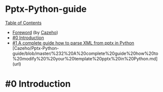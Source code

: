 # Pptx-Python-guide

<p><a href="/getify/You-Dont-Know-JS/blob/2nd-ed/get-started/toc.md">Table of Contents</a></p>
<ul>
<li><a href="/getify/You-Dont-Know-JS/blob/2nd-ed/get-started/foreword.md">Foreword</a> (by <a href="https://twitter.com/holtbt" rel="nofollow">Cazeho</a>)</li>
<li><a href="/getify/You-Dont-Know-JS/blob/2nd-ed/preface.md">#0 Introduction</a></li>
<li><a href="/Cazeho/Pptx-Python-guide/blob/master/%231%20A%20complete%20guide%20how%20to%20parse%20XML%20from%20pptx%20in%20Python.md">#1 A complete guide how to parse XML from pptx in Python</a></li>
  [Cazeho/Pptx-Python-guide/blob/master/%232%20A%20complete%20guide%20how%20to%20modify%20%20your%20template%20pptx%20in%20Python.md](url)
</ul>


# #0 Introduction
